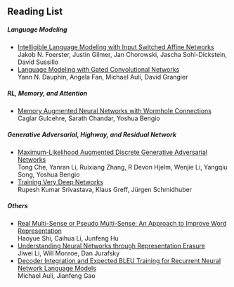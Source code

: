 ## Reading List

##### Language Modeling
* [Intelligible Language Modeling with Input Switched Affine Networks](https://arxiv.org/abs/1611.09434)  
    Jakob N. Foerster, Justin Gilmer, Jan Chorowski, Jascha Sohl-Dickstein, David Sussillo
* [Language Modeling with Gated Convolutional Networks](https://arxiv.org/abs/1612.08083)  
    Yann N. Dauphin, Angela Fan, Michael Auli, David Grangier

##### RL, Memory, and Attention
* [Memory Augmented Neural Networks with Wormhole Connections](https://arxiv.org/abs/1701.08718)  
    Caglar Gulcehre, Sarath Chandar, Yoshua Bengio

##### Generative Adversarial, Highway, and Residual Network
* [Maximum-Likelihood Augmented Discrete Generative Adversarial Networks](https://arxiv.org/abs/1702.07983)  
    Tong Che, Yanran Li, Ruixiang Zhang, R Devon Hjelm, Wenjie Li, Yangqiu Song, Yoshua Bengio
* [Training Very Deep Networks](https://arxiv.org/abs/1507.06228)  
    Rupesh Kumar Srivastava, Klaus Greff, Jürgen Schmidhuber

##### Others
* [Real Multi-Sense or Pseudo Multi-Sense: An Approach to Improve Word Representation](https://arxiv.org/abs/1701.01574)  
    Haoyue Shi, Caihua Li, Junfeng Hu
* [Understanding Neural Networks through Representation Erasure](https://arxiv.org/abs/1612.08220)  
    Jiwei Li, Will Monroe, Dan Jurafsky
* [Decoder Integration and Expected BLEU Training for Recurrent Neural Network Language Models](https://www.semanticscholar.org/paper/Decoder-Integration-and-Expected-BLEU-Training-for-Auli-Gao/86151fd48b2578ac1232bd927e07a8815144496a)  
    Michael Auli, Jianfeng Gao
